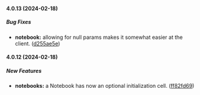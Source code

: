 #### 4.0.13 (2024-02-18)

##### Bug Fixes

* **notebook:**  allowing for null params makes it somewhat easier at the client. ([d255ae5e](https://github.com/Qwiery/qwiery-entities/commit/d255ae5e2557cebaf1e38edd5899cceb81f310c2))

#### 4.0.12 (2024-02-18)

##### New Features

* **notebooks:**  a Notebook has now an optional initialization cell. ([ff82fd69](https://github.com/Qwiery/qwiery-entities/commit/ff82fd695976428e614d8001c45266fe86e633e9))

